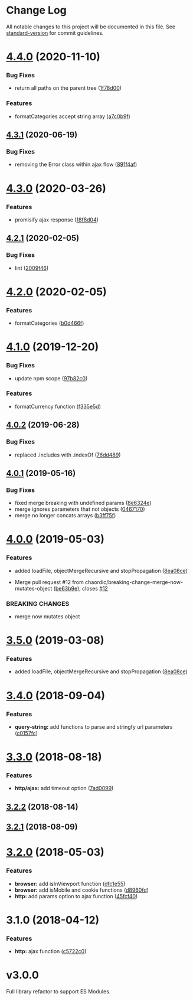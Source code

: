 # Change Log

All notable changes to this project will be documented in this file. See [standard-version](https://github.com/conventional-changelog/standard-version) for commit guidelines.

<a name="4.4.0"></a>
# [4.4.0](https://github.com/chaordic/commons-js/compare/v4.3.1...v4.4.0) (2020-11-10)


### Bug Fixes

* return all paths on the parent tree ([1f78d00](https://github.com/chaordic/commons-js/commit/1f78d00))


### Features

* formatCategories accept string array ([a7c0b9f](https://github.com/chaordic/commons-js/commit/a7c0b9f))



<a name="4.3.1"></a>
## [4.3.1](https://github.com/chaordic/commons-js/compare/v4.3.0...v4.3.1) (2020-06-19)


### Bug Fixes

* removing the Error class within ajax flow ([891f4af](https://github.com/chaordic/commons-js/commit/891f4af))



<a name="4.3.0"></a>
# [4.3.0](https://github.com/chaordic/commons-js/compare/v4.2.1...v4.3.0) (2020-03-26)


### Features

* promisify ajax response ([18f8d04](https://github.com/chaordic/commons-js/commit/18f8d04))



<a name="4.2.1"></a>
## [4.2.1](https://github.com/chaordic/commons-js/compare/v4.2.0...v4.2.1) (2020-02-05)


### Bug Fixes

* lint ([2009f46](https://github.com/chaordic/commons-js/commit/2009f46))



<a name="4.2.0"></a>
# [4.2.0](https://github.com/chaordic/commons-js/compare/v4.1.0...v4.2.0) (2020-02-05)


### Features

* formatCategories ([b0d466f](https://github.com/chaordic/commons-js/commit/b0d466f))



<a name="4.1.0"></a>
# [4.1.0](https://github.com/chaordic/commons-js/compare/v4.0.2...v4.1.0) (2019-12-20)


### Bug Fixes

* update npm scope ([97b82c0](https://github.com/chaordic/commons-js/commit/97b82c0))


### Features

* formatCurrency function ([f335e5d](https://github.com/chaordic/commons-js/commit/f335e5d))



<a name="4.0.2"></a>
## [4.0.2](https://github.com/chaordic/commons-js/compare/v4.0.1...v4.0.2) (2019-06-28)


### Bug Fixes

* replaced .includes with .indexOf ([76dd489](https://github.com/chaordic/commons-js/commit/76dd489))



<a name="4.0.1"></a>
## [4.0.1](https://github.com/chaordic/commons-js/compare/v4.0.0...v4.0.1) (2019-05-16)


### Bug Fixes

* fixed merge breaking with undefined params ([8e6324e](https://github.com/chaordic/commons-js/commit/8e6324e))
* merge ignores parameters that not objects ([0467170](https://github.com/chaordic/commons-js/commit/0467170))
* merge no longer concats arrays ([b3ff75f](https://github.com/chaordic/commons-js/commit/b3ff75f))



<a name="4.0.0"></a>
# [4.0.0](https://github.com/chaordic/commons-js/compare/v3.4.0...v4.0.0) (2019-05-03)


### Features

* added loadFile, objectMergeRecursive and stopPropagation ([8ea08ce](https://github.com/chaordic/commons-js/commit/8ea08ce))


* Merge pull request #12 from chaordic/breaking-change-merge-now-mutates-object ([be63b9e](https://github.com/chaordic/commons-js/commit/be63b9e)), closes [#12](https://github.com/chaordic/commons-js/issues/12)


### BREAKING CHANGES

* merge now mutates object



<a name="3.5.0"></a>
# [3.5.0](https://github.com/chaordic/commons-js/compare/v3.4.0...v3.5.0) (2019-03-08)


### Features

* added loadFile, objectMergeRecursive and stopPropagation ([8ea08ce](https://github.com/chaordic/commons-js/commit/8ea08ce))



<a name="3.4.0"></a>
# [3.4.0](https://github.com/chaordic/commons-js/compare/v3.3.0...v3.4.0) (2018-09-04)


### Features

* **query-string:** add functions to parse and stringfy url parameters ([c0157fc](https://github.com/chaordic/commons-js/commit/c0157fc))



<a name="3.3.0"></a>
# [3.3.0](https://github.com/chaordic/commons-js/compare/v3.2.2...v3.3.0) (2018-08-18)


### Features

* **http/ajax:** add timeout option ([7ad0099](https://github.com/chaordic/commons-js/commit/7ad0099))



<a name="3.2.2"></a>
## [3.2.2](https://github.com/chaordic/commons-js/compare/v3.2.1...v3.2.2) (2018-08-14)



<a name="3.2.1"></a>
## [3.2.1](https://github.com/chaordic/commons-js/compare/v3.2.0...v3.2.1) (2018-08-09)



<a name="3.2.0"></a>
# [3.2.0](https://git.neemu.com/frontend/frontend-lib-commons-js/compare/v3.1.0...v3.2.0) (2018-05-03)


### Features

* **browser:** add isInViewport function ([dfc1e55](https://git.neemu.com/frontend/frontend-lib-commons-js/commits/dfc1e55))
* **browser:** add isMobile and cookie functions ([d8960fd](https://git.neemu.com/frontend/frontend-lib-commons-js/commits/d8960fd))
* **http:** add params option to ajax function ([45fcf40](https://git.neemu.com/frontend/frontend-lib-commons-js/commits/45fcf40))



<a name="3.1.0"></a>
# 3.1.0 (2018-04-12)


### Features

* **http:** ajax function ([c5722c0](https://git.neemu.com/frontend/frontend-lib-commons-js/commits/c5722c0))



# v3.0.0

Full library refactor to support ES Modules.

